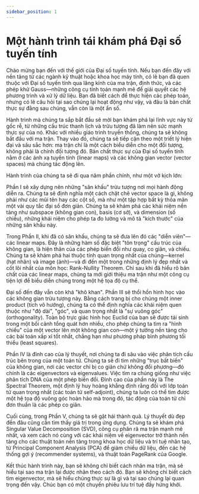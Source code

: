```yaml
---
sidebar_position: 1
---
```


# Một hành trình tái khám phá Đại số tuyến tính

Chào mừng bạn đến với thế giới của Đại số tuyến tính. Nếu bạn đến đây với nền tảng từ các ngành kỹ thuật hoặc khoa học máy tính, có lẽ bạn đã quen thuộc với Đại số tuyến tính qua lăng kính của ma trận, định thức, và các phép khử Gauss—những công cụ tính toán mạnh mẽ để giải quyết các hệ phương trình và xử lý dữ liệu. Bạn đã biết cách để thực hiện các phép toán, nhưng có lẽ câu hỏi tại sao chúng lại hoạt động như vậy, và đâu là bản chất thực sự đằng sau chúng, vẫn còn là một ẩn số.

Hành trình mà chúng ta sắp bắt đầu sẽ mời bạn khám phá lại lĩnh vực này từ gốc rễ, từ những cấu trúc thanh lịch và trừu tượng đã làm nên sức mạnh thực sự của nó. Khác với nhiều giáo trình truyền thống, chúng ta sẽ không bắt đầu với ma trận. Thay vào đó, chúng ta sẽ tiếp cận theo một triết lý hiện đại và sâu sắc hơn: ma trận chỉ là một cách biểu diễn cho một đối tượng, không phải là chính đối tượng đó. Bản chất thực sự của Đại số tuyến tính nằm ở các ánh xạ tuyến tính (linear maps) và các không gian vector (vector spaces) mà chúng tác động lên.

Hành trình của chúng ta sẽ đi qua năm phần chính, như một vở kịch lớn:

Phần I sẽ xây dựng nên những "sân khấu" trừu tượng nơi mọi hành động diễn ra. Chúng ta sẽ định nghĩa một cách chặt chẽ vector space là gì, không phải như các mũi tên hay các cột số, mà như một tập hợp bất kỳ thỏa mãn một vài quy tắc đại số đơn giản. Chúng ta sẽ khám phá các khái niệm nền tảng như subspace (không gian con), basis (cơ sở), và dimension (số chiều), những khái niệm cho phép ta đo lường và mô tả "kích thước" của những sân khấu này.

Trong Phần II, khi đã có sân khấu, chúng ta sẽ đưa lên đó các "diễn viên"—các linear maps. Đây là những hàm số đặc biệt "tôn trọng" cấu trúc của không gian, là hiện thân của các phép biến đổi như quay, co giãn, và chiếu. Chúng ta sẽ khám phá hai thuộc tính quan trọng nhất của chúng—kernel (hạt nhân) và image (ảnh)—và đi đến một trong những định lý đẹp nhất và cốt lõi nhất của môn học: Rank-Nullity Theorem. Chỉ sau khi đã hiểu rõ bản chất của các linear maps, chúng ta mới giới thiệu ma trận như một công cụ tiện lợi để biểu diễn chúng trong một hệ tọa độ cụ thể.

Đại số đến đây vẫn còn khá "khô khan". Phần III sẽ thổi hồn hình học vào các không gian trừu tượng này. Bằng cách trang bị cho chúng một inner product (tích vô hướng), chúng ta có thể định nghĩa các khái niệm quen thuộc như "độ dài", "góc", và quan trọng nhất là "sự vuông góc" (orthogonality). Toàn bộ trực giác hình học Euclid của bạn sẽ được tái sinh trong một bối cảnh tổng quát hơn nhiều, cho phép chúng ta tìm ra "hình chiếu" của một vector lên một không gian con—một ý tưởng nền tảng cho các bài toán xấp xỉ tốt nhất, chẳng hạn như phương pháp bình phương tối thiểu (least squares).

Phần IV là đỉnh cao của lý thuyết, nơi chúng ta đi sâu vào việc phân tích cấu trúc bên trong của một toán tử. Chúng ta sẽ đi tìm những "trục bất biến" của không gian, nơi các vector chỉ bị co giãn chứ không đổi phương—đó chính là các eigenvectors và eigenvalues. Việc tìm ra chúng giống như việc phân tích DNA của một phép biến đổi. Đỉnh cao của phần này là The Spectral Theorem, một định lý huy hoàng khẳng định rằng đối với lớp toán tử quan trọng nhất (các toán tử self-adjoint), chúng ta luôn có thể tìm được một hệ tọa độ vuông góc hoàn hảo mà trong đó, tác động của toán tử chỉ đơn thuần là các phép co giãn.

Cuối cùng, trong Phần V, chúng ta sẽ gặt hái thành quả. Lý thuyết dù đẹp đến đâu cũng cần tìm thấy giá trị trong ứng dụng. Chúng ta sẽ khám phá Singular Value Decomposition (SVD), công cụ phân rã ma trận mạnh mẽ nhất, và xem cách nó cùng với các khái niệm về eigenvector trở thành nền tảng cho các thuật toán nền tảng trong khoa học dữ liệu và trí tuệ nhân tạo, từ Principal Component Analysis (PCA) để giảm chiều dữ liệu, đến các hệ thống gợi ý (recommender systems), và thuật toán PageRank của Google.

Kết thúc hành trình này, bạn sẽ không chỉ biết cách nhân ma trận, mà sẽ hiểu tại sao ma trận lại được nhân theo cách đó. Bạn sẽ không chỉ biết cách tìm eigenvector, mà sẽ hiểu chúng thực sự là gì và tại sao chúng lại quan trọng đến vậy. Chúc bạn có một chuyến phiêu lưu trí tuệ đầy hứng khởi.